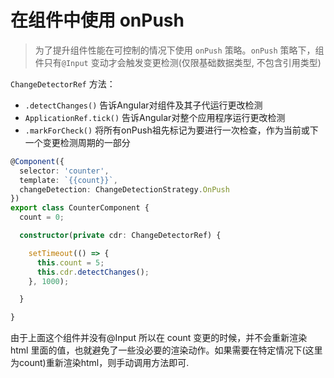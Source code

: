 # 在组件中使用 onPush   

> 为了提升组件性能在可控制的情况下使用 `onPush` 策略。`onPush` 策略下，组件只有`@Input` 变动才会触发变更检测(仅限基础数据类型, 不包含引用类型)    



` ChangeDetectorRef ` 方法：   

- `.detectChanges()`  告诉Angular对组件及其子代运行更改检测
- ` ApplicationRef.tick() ` 告诉Angular对整个应用程序运行更改检测
- `.markForCheck()` 将所有onPush祖先标记为要进行一次检查，作为当前或下一个变更检测周期的一部分



```typescript
@Component({
  selector: 'counter',
  template: `{{count}}`,
  changeDetection: ChangeDetectionStrategy.OnPush
})
export class CounterComponent { 
  count = 0;

  constructor(private cdr: ChangeDetectorRef) {

    setTimeout(() => {
      this.count = 5;
      this.cdr.detectChanges();
    }, 1000);

  }

}
```



由于上面这个组件并没有@Input 所以在 count 变更的时候，并不会重新渲染 html 里面的值，也就避免了一些没必要的渲染动作。如果需要在特定情况下(这里为count)重新渲染html，则手动调用方法即可.